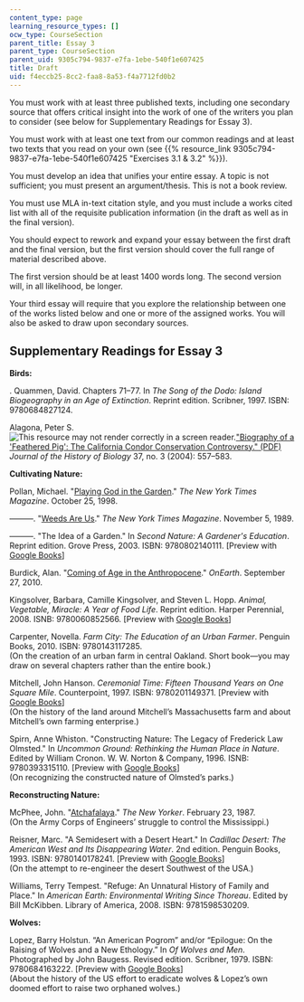 ```yaml
---
content_type: page
learning_resource_types: []
ocw_type: CourseSection
parent_title: Essay 3
parent_type: CourseSection
parent_uid: 9305c794-9837-e7fa-1ebe-540f1e607425
title: Draft
uid: f4eccb25-8cc2-faa8-8a53-f4a7712fd0b2
---
```


You must work with at least three published texts, including one secondary source that offers critical insight into the work of one of the writers you plan to consider (see below for Supplementary Readings for Essay 3).

You must work with at least one text from our common readings and at least two texts that you read on your own (see {{% resource_link 9305c794-9837-e7fa-1ebe-540f1e607425 "Exercises 3.1 & 3.2" %}}).

You must develop an idea that unifies your entire essay. A topic is not sufficient; you must present an argument/thesis. This is not a book review.

You must use MLA in-text citation style, and you must include a works cited list with all of the requisite publication information (in the draft as well as in the final version).

You should expect to rework and expand your essay between the first draft and the final version, but the first version should cover the full range of material described above.

The first version should be at least 1400 words long. The second version will, in all likelihood, be longer.

Your third essay will require that you explore the relationship between one of the works listed below and one or more of the assigned works. You will also be asked to draw upon secondary sources.

Supplementary Readings for Essay 3
----------------------------------

**Birds:**

. Quammen, David. Chapters 71–77. In _The Song of the Dodo: Island Biogeography in an Age of Extinction_. Reprint edition. Scribner, 1997. ISBN: 9780684827124.

Alagona, Peter S. ![This resource may not render correctly in a screen reader.](/images/inacessible.gif)["Biography of a 'Feathered Pig': The California Condor Conservation Controversy." (PDF)](http://www.history.ucsb.edu/projects/histpublications/files/08238-alagona_2004_jhb.pdf) _Journal of the History of Biology_ 37, no. 3 (2004): 557–583.

**Cultivating Nature:**

Pollan, Michael. "[Playing God in the Garden](http://michaelpollan.com/articles-archive/playing-god-in-the-garden/)." _The New York Times Magazine_. October 25, 1998.

———. "[Weeds Are Us](http://michaelpollan.com/articles-archive/weeds-are-us/)." _The New York Times Magazine_. November 5, 1989.

———. "The Idea of a Garden." In _Second Nature: A Gardener's Education_. Reprint edition. Grove Press, 2003. ISBN: 9780802140111. \[Preview with [Google Books](https://books.google.com/books?id=3zUqfDxvl48C&lpg=PP1&dq=Second%20Nature%3A%20A%20Gardener's%20Education&pg=PA176#v=onepage&q&f=false)\]

Burdick, Alan. "[Coming of Age in the Anthropocene](http://archive.onearth.org/article/coming-of-age-in-anthropocene)." _OnEarth_. September 27, 2010.

Kingsolver, Barbara, Camille Kingsolver, and Steven L. Hopp. _Animal, Vegetable, Miracle: A Year of Food Life_. Reprint edition. Harper Perennial, 2008. ISNB: 9780060852566. \[Preview with [Google Books](https://books.google.com/books?id=YUzwlDHiHPQC&lpg=PP1&pg=PP1#v=onepage&q&f=false)\]

Carpenter, Novella. _Farm City: The Education of an Urban Farmer_. Penguin Books, 2010. ISBN: 9780143117285.  
(On the creation of an urban farm in central Oakland. Short book—you may draw on several chapters rather than the entire book.)

Mitchell, John Hanson. _Ceremonial Time: Fifteen Thousand Years on One Square Mile_. Counterpoint, 1997. ISBN: 9780201149371. \[Preview with [Google Books](https://books.google.com/books?id=VcaUAAAAQBAJ&lpg=PP1&dq=John%20Hanson%20Mitchell%2C%20Ceremonial%20Time&pg=PP1#v=onepage&q&f=false)\]  
(On the history of the land around Mitchell’s Massachusetts farm and about Mitchell’s own farming enterprise.)

Spirn, Anne Whiston. "Constructing Nature: The Legacy of Frederick Law Olmsted." In _Uncommon Ground: Rethinking the Human Place in Nature_. Edited by William Cronon. W. W. Norton & Company, 1996. ISNB: 9780393315110. \[Preview with [Google Books](http://books.google.com/books?id=ydRJAAAAQBAJ&pg=PA69=onepage)\]  
(On recognizing the constructed nature of Olmsted’s parks.)

**Reconstructing Nature:**

McPhee, John. "[Atchafalaya](https://www.newyorker.com/magazine/1987/02/23/atchafalaya)." _The New Yorker_. February 23, 1987.  
(On the Army Corps of Engineers’ struggle to control the Mississippi.)

Reisner, Marc. "A Semidesert with a Desert Heart." In _Cadillac Desert: The American West and Its Disappearing Water_. 2nd edition. Penguin Books, 1993. ISBN: 9780140178241. \[Preview with [Google Books](https://books.google.com/books?id=frvKDY0rpToC&lpg=PP1&dq=cadillac%20desert&pg=PA1#v=onepage&q&f=false)\]  
(On the attempt to re-engineer the desert Southwest of the USA.)

Williams, Terry Tempest. "Refuge: An Unnatural History of Family and Place." In _American Earth: Environmental Writing Since Thoreau_. Edited by Bill McKibben. Library of America, 2008. ISBN: 9781598530209.

**Wolves:**

Lopez, Barry Holstun. “An American Pogrom” and/or “Epilogue: On the Raising of Wolves and a New Ethology.” In _Of Wolves and Men_. Photographed by John Baugess. Revised edition. Scribner, 1979. ISBN: 9780684163222. \[Preview with [Google Books](https://books.google.com/books?id=YeiU2OnJKaUC&lpg=PP1&dq=of%20wolves%20and%20men&pg=PA167#v=onepage&q&f=false)\]  
(About the history of the US effort to eradicate wolves & Lopez’s own doomed effort to raise two orphaned wolves.)